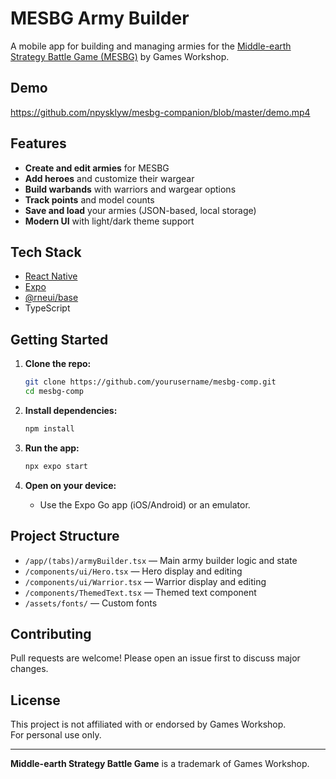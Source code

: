 # MESBG Army Builder

A mobile app for building and managing armies for the [Middle-earth Strategy Battle Game (MESBG)](https://www.warhammer.com/en-GB/middle-earth-lp?srsltid=AfmBOoqF0tVA4gDURWAuOWQ2P9HSGjMKb94V3g-6HLc1D9luBdupCK1F) by Games Workshop.

## Demo

<https://github.com/npysklyw/mesbg-companion/blob/master/demo.mp4>

<!-- Or embed a YouTube video: -->
<!--
[![Watch the demo](https://img.youtube.com/vi/YOUR_VIDEO_ID/maxresdefault.jpg)](https://youtu.be/YOUR_VIDEO_ID)
-->

## Features

- **Create and edit armies** for MESBG
- **Add heroes** and customize their wargear
- **Build warbands** with warriors and wargear options
- **Track points** and model counts
- **Save and load** your armies (JSON-based, local storage)
- **Modern UI** with light/dark theme support

## Tech Stack

- [React Native](https://reactnative.dev/)
- [Expo](https://expo.dev/)
- [@rneui/base](https://reactnativeelements.com/)
- TypeScript

## Getting Started

1. **Clone the repo:**

   ```sh
   git clone https://github.com/yourusername/mesbg-comp.git
   cd mesbg-comp
   ```

2. **Install dependencies:**

   ```sh
   npm install
   ```

3. **Run the app:**

   ```sh
   npx expo start
   ```

4. **Open on your device:**
   - Use the Expo Go app (iOS/Android) or an emulator.

## Project Structure

- `/app/(tabs)/armyBuilder.tsx` — Main army builder logic and state
- `/components/ui/Hero.tsx` — Hero display and editing
- `/components/ui/Warrior.tsx` — Warrior display and editing
- `/components/ThemedText.tsx` — Themed text component
- `/assets/fonts/` — Custom fonts

## Contributing

Pull requests are welcome! Please open an issue first to discuss major changes.

## License

This project is not affiliated with or endorsed by Games Workshop.  
For personal use only.

---

**Middle-earth Strategy Battle Game** is a trademark of Games Workshop.
